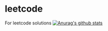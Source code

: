 # leetcode
For leetcode solutions
[![Anurag's github stats](https://github-readme-stats.vercel.app/api?username=rosonlee)](https://github.com/anuraghazra/github-readme-stats)
